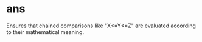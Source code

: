 # ans

Ensures that chained comparisons like "X<=Y<=Z" are evaluated according to their mathematical meaning.